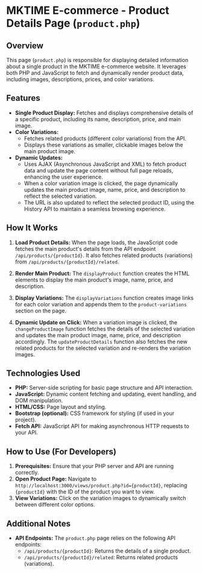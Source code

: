 # MKTIME E-commerce - Product Details Page (`product.php`)

## Overview

This page (`product.php`) is responsible for displaying detailed information about a single product in the MKTIME e-commerce website. It leverages both PHP and JavaScript to fetch and dynamically render product data, including images, descriptions, prices, and color variations.

## Features

- **Single Product Display:** Fetches and displays comprehensive details of a specific product, including its name, description, price, and main image.
- **Color Variations:** 
    - Fetches related products (different color variations) from the API.
    - Displays these variations as smaller, clickable images below the main product image.
- **Dynamic Updates:** 
    - Uses AJAX (Asynchronous JavaScript and XML) to fetch product data and update the page content without full page reloads, enhancing the user experience.
    - When a color variation image is clicked, the page dynamically updates the main product image, name, price, and description to reflect the selected variation.
    - The URL is also updated to reflect the selected product ID, using the History API to maintain a seamless browsing experience.

## How It Works

1. **Load Product Details:** When the page loads, the JavaScript code fetches the main product's details from the API endpoint `/api/products/{productId}`. It also fetches related products (variations) from `/api/products/{productId}/related`.

2. **Render Main Product:**  The `displayProduct` function creates the HTML elements to display the main product's image, name, price, and description.

3. **Display Variations:** The `displayVariations` function creates image links for each color variation and appends them to the `product-variations` section on the page.

4. **Dynamic Update on Click:** When a variation image is clicked, the `changeProductImage` function fetches the details of the selected variation and updates the main product image, name, price, and description accordingly. The `updateProductDetails` function also fetches the new related products for the selected variation and re-renders the variation images.


## Technologies Used

- **PHP:** Server-side scripting for basic page structure and API interaction.
- **JavaScript:** Dynamic content fetching and updating, event handling, and DOM manipulation.
- **HTML/CSS:** Page layout and styling.
- **Bootstrap (optional):**  CSS framework for styling (if used in your project).
- **Fetch API:** JavaScript API for making asynchronous HTTP requests to your API.

## How to Use (For Developers)

1. **Prerequisites:** Ensure that your PHP server and API are running correctly.
2. **Open Product Page:** Navigate to `http://localhost:3000/views/product.php?id={productId}`, replacing `{productId}` with the ID of the product you want to view.
3. **View Variations:** Click on the variation images to dynamically switch between different color options.

## Additional Notes

- **API Endpoints:**  The `product.php` page relies on the following API endpoints:
    - `/api/products/{productId}`: Returns the details of a single product.
    - `/api/products/{productId}/related`: Returns related products (variations).
